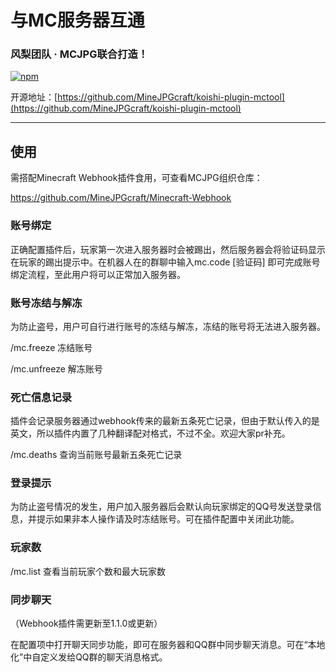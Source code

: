 # 与MC服务器互通

### 风梨团队 · MCJPG联合打造！

[![npm](https://img.shields.io/npm/v/koishi-plugin-mctool?style=flat-square)](https://www.npmjs.com/package/koishi-plugin-mctool)

开源地址：[https://github.com/MineJPGcraft/koishi-plugin-mctool](https://github.com/MineJPGcraft/koishi-plugin-mctool)

---

## 使用

需搭配Minecraft Webhook插件食用，可查看MCJPG组织仓库：

https://github.com/MineJPGcraft/Minecraft-Webhook

### 账号绑定

正确配置插件后，玩家第一次进入服务器时会被踢出，然后服务器会将验证码显示在玩家的踢出提示中。在机器人在的群聊中输入mc.code [验证码] 即可完成账号绑定流程，至此用户将可以正常加入服务器。

### 账号冻结与解冻

为防止盗号，用户可自行进行账号的冻结与解冻，冻结的账号将无法进入服务器。

/mc.freeze 冻结账号

/mc.unfreeze 解冻账号

### 死亡信息记录

插件会记录服务器通过webhook传来的最新五条死亡记录，但由于默认传入的是英文，所以插件内置了几种翻译配对格式，不过不全。欢迎大家pr补充。

/mc.deaths 查询当前账号最新五条死亡记录

### 登录提示

为防止盗号情况的发生，用户加入服务器后会默认向玩家绑定的QQ号发送登录信息，并提示如果非本人操作请及时冻结账号。可在插件配置中关闭此功能。

### 玩家数

/mc.list 查看当前玩家个数和最大玩家数

### 同步聊天

（Webhook插件需更新至1.1.0或更新）

在配置项中打开聊天同步功能，即可在服务器和QQ群中同步聊天消息。可在“本地化”中自定义发给QQ群的聊天消息格式。
